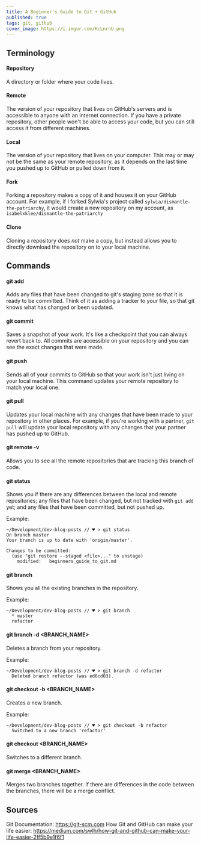 ```yaml
---
title: A Beginner's Guide to Git + GitHub
published: true
tags: git, github
cover_image: https://i.imgur.com/KcLnrnU.png
---
```


## Terminology
#### Repository
A directory or folder where your code lives.

#### Remote
The version of your repository that lives on GitHub's servers and is accessible to anyone with an internet connection. If you have a private repository, other people won't be able to access your code, but you can still access it from different machines.

#### Local
The version of your repository that lives on your computer. This may or may not be the same as your remote repository, as it depends on the last time you pushed up to GitHub or pulled down from it.

#### Fork
Forking a repository makes a copy of it and houses it on your GitHub account. For example, if I forked Sylwia's project called `sylwia/dismantle-the-patriarchy`, it would create a new repository on my account, as `isabelxklee/dismantle-the-patriarchy`

#### Clone
Cloning a repository does *not* make a copy, but instead allows you to directly download the repository on to your local machine. 

## Commands
#### git add
Adds any files that have been changed to git's staging zone so that it is ready to be committed. Think of it as adding a tracker to your file, so that git knows what has changed or been updated.

#### git commit
Saves a snapshot of your work. It's like a checkpoint that you can always revert back to. All commits are accessible on your repository and you can see the exact changes that were made.

#### git push
Sends all of your commits to GitHub so that your work isn't just living on your local machine. This command updates your remote repository to match your local one. 

#### git pull
Updates your local machine with any changes that have been made to your repository in other places. For example, if you're working with a partner, `git pull` will update your local repository with any changes that your partner has pushed up to GitHub.

#### git remote -v
Allows you to see all the remote repositories that are tracking this branch of code.

#### git status
Shows you if there are any differences between the local and remote repositories; any files that have been changed, but not tracked with `git add` yet; and any files that have been committed, but not pushed up.

Example:
```
~/Development/dev-blog-posts // ♥ > git status
On branch master
Your branch is up to date with 'origin/master'.

Changes to be committed:
  (use "git restore --staged <file>..." to unstage)
	modified:   beginners_guide_to_git.md
```

#### git branch
Shows you all the existing branches in the repository.

Example:
```
~/Development/dev-blog-posts // ♥ > git branch
  * master
  refactor
```

#### git branch -d <BRANCH_NAME>
Deletes a branch from your repository.

Example:
```
~/Development/dev-blog-posts // ♥ > git branch -d refactor
  Deleted branch refactor (was ed6cd03).
```

#### git checkout -b <BRANCH_NAME>
Creates a new branch.

Example:
```
~/Development/dev-blog-posts // ♥ > git checkout -b refactor
  Switched to a new branch 'refactor'
```

#### git checkout <BRANCH_NAME>
Switches to a different branch.

#### git merge <BRANCH_NAME>
Merges two branches together. If there are differences in the code between the branches, there will be a merge conflict.

## Sources
Git Documentation: https://git-scm.com
How Git and GitHub can make your life easier: https://medium.com/swlh/how-git-and-github-can-make-your-life-easier-2ff5b9e1f6f1